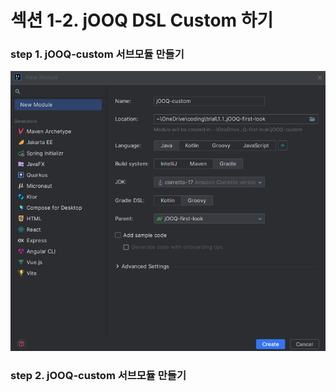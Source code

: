 # 섹션 1-2. jOOQ DSL Custom 하기

### step 1. jOOQ-custom 서브모듈 만들기

![submodule.png](readme_asset%2Fsubmodule.png)


### step 2. jOOQ-custom 서브모듈 만들기


